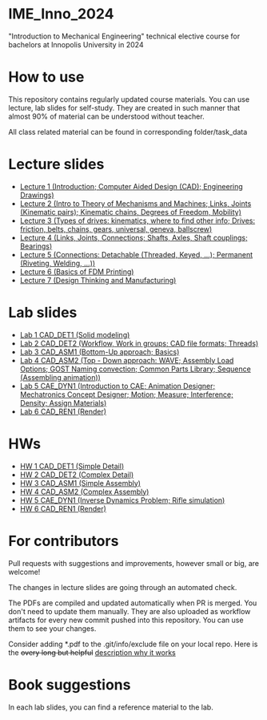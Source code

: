 # IME_Inno_2024
"Introduction to Mechanical Engineering" technical elective course for bachelors at Innopolis University in 2024

# How to use

This repository contains regularly updated course materials. You can use lecture, lab slides for self-study. They are created in such manner that almost 90% of material can be understood without teacher.

All class related material can be found in corresponding folder/task_data

# Lecture slides
* [Lecture 1 (Introduction; Computer Aided Design (CAD); Engineering Drawings)](https://github.com/Lupasic/IME_Inno_2024/blob/main/lectures/1/IME_lec1.pdf)
* [Lecture 2 (Intro to Theory of Mechanisms and Machines; Links, Joints (Kinematic pairs); Kinematic chains, Degrees of Freedom, Mobility)](https://github.com/Lupasic/IME_Inno_2024/blob/main/lectures/2/IME_lec2.pdf) 
* [Lecture 3 (Types of drives: kinematics, where to find other info; Drives: friction, belts, chains, gears, universal, geneva, ballscrew)](https://github.com/Lupasic/IME_Inno_2024/blob/main/lectures/3/IME_lec3.pdf)
* [Lecture 4 (Links, Joints, Connections; Shafts, Axles, Shaft couplings; Bearings)](https://github.com/Lupasic/IME_Inno_2024/blob/main/lectures/4/IME_lec4.pdf)
* [Lecture 5 (Connections: Detachable (Threaded, Keyed, ...); Permanent (Riveting, Welding, ...))](https://github.com/Lupasic/IME_Inno_2024/blob/main/lectures/5/IME_lec5.pdf)
* [Lecture 6 (Basics of FDM Printing)](https://github.com/Lupasic/IME_Inno_2024/blob/main/lectures/6/IME_lec6.pdf)
* [Lecture 7 (Design Thinking and Manufacturing)](https://github.com/Lupasic/IME_Inno_2024/blob/main/lectures/8/IME_lec8.pdf)

# Lab slides
* [Lab 1 CAD_DET1 (Solid modeling)](https://github.com/Lupasic/IME_Inno_2024/blob/main/labs/CAD_DET1/IME_CAD_DET1.pdf)
* [Lab 2 CAD_DET2 (Workflow, Work in groups; CAD file formats; Threads)](https://github.com/Lupasic/IME_Inno_2024/blob/main/labs/CAD_DET2/IME_CAD_DET2.pdf) 
 * [Lab 3 CAD_ASM1 (Bottom-Up approach; Basics)](https://github.com/Lupasic/IME_Inno_2024/blob/main/labs/CAD_ASM1/IME_CAD_ASM1.pdf)
* [Lab 4 CAD_ASM2 (Top - Down approach: WAVE; Assembly Load Options; GOST Naming convection; Common Parts Library; Sequence (<Dis>Assembling animation))](https://github.com/Lupasic/IME_Inno_2024/blob/main/labs/CAD_ASM2/IME_CAD_ASM2.pdf)
* [Lab 5 CAE_DYN1 (Introduction to CAE; Animation Designer; Mechatronics Concept Designer; Motion; Measure; Interference; Density; Assign Materials)](https://github.com/Lupasic/IME_Inno_2024/blob/main/labs/CAE_DYN1/IME_CAE_DYN1.pdf)
* [Lab 6 CAD_REN1 (Render)](https://github.com/Lupasic/IME_Inno_2024/blob/main/labs/CAD_REN1/IME_CAD_REN1.pdf)

# HWs
* [HW 1 CAD_DET1 (Simple Detail)](https://github.com/Lupasic/IME_Inno_2024/blob/main/HWs/HW_CAD_DET1/IME_HW_CAD_DET1.pdf)
* [HW 2 CAD_DET2 (Complex Detail)](https://github.com/Lupasic/IME_Inno_2024/blob/main/HWs/HW_CAD_DET2/IME_HW_CAD_DET2.pdf) 
* [HW 3 CAD_ASM1 (Simple Assembly)](https://github.com/Lupasic/IME_Inno_2024/blob/main/HWs/HW_CAD_ASM1/IME_HW_CAD_ASM1.pdf)
* [HW 4 CAD_ASM2 (Complex Assembly)](https://github.com/Lupasic/IME_Inno_2024/blob/main/HWs/HW_CAD_ASM2/IME_HW_CAD_ASM2.pdf)
* [HW 5 CAE_DYN1 (Inverse Dynamics Problem; Rifle simulation)](https://github.com/Lupasic/IME_Inno_2024/blob/main/HWs/HW_CAE_DYN1/IME_HW_CAE_DYN1.pdf)
* [HW 6 CAD_REN1 (Render)](https://github.com/Lupasic/IME_Inno_2024/blob/main/HWs/HW_CAD_REN1/IME_HW_CAD_REN1.pdf)

# For contributors

Pull requests with suggestions and improvements, however small or big, are welcome!

The changes in lecture slides are going through an automated check.

The PDFs are compiled and updated automatically when PR is merged. You don't need to update them manually. They are also uploaded as workflow artifacts for every new commit pushed into this repository. You can use them to see your changes.
 
Consider adding \*.pdf to the .git/info/exclude file on your local repo. Here is the ~~overy long but helpful~~ [description why it works](https://medium.com/@dave_lunny/exclude-files-from-git-without-committing-changes-to-gitignore-986fa712e78d)

# Book suggestions
In each lab slides, you can find a reference material to the lab.
